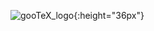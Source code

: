 ![gooTeX_logo](https://github.com/user-attachments/assets/2a6b4c9d-e7f1-48bd-89c9-486153174ba2){:height="36px"}
